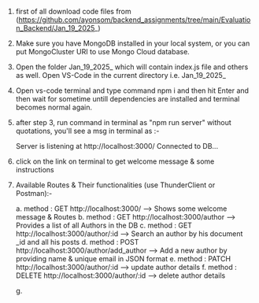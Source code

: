 1. first of all download code files from (https://github.com/ayonsom/backend_assignments/tree/main/Evaluation_Backend/Jan_19_2025_)

2. Make sure you have MongoDB installed in your local system, or you can put MongoCluster URI to use Mongo Cloud database.
 
3. Open the folder Jan_19_2025_ which will contain index.js file and others as well. Open VS-Code in the current directory i.e. Jan_19_2025_

4. Open vs-code terminal and type command npm i and then hit Enter and then wait for sometime untill dependencies are installed and terminal becomes normal again.

5. after step 3, run command in terminal as "npm run server" without quotations, you'll see a msg in terminal as :-

    Server is listening at http://localhost:3000/
    Connected to DB...

6. click on the link on terminal to get welcome message & some instructions

7. Available Routes & Their functionalities (use ThunderClient or Postman):-

    a. method : GET  http://localhost:3000/ --> Shows some welcome message & Routes
    b. method : GET  http://localhost:3000/author --> Provides a list of all Authors in the DB
    c. method : GET  http://localhost:3000/author/:id --> Search an author by his document _id and all his posts
    d. method : POST  http://localhost:3000/author/add_author --> Add a new author by providing name & unique email in JSON format
    e. method : PATCH  http://localhost:3000/author/:id --> update author details
    f. method : DELETE  http://localhost:3000/author/:id --> delete author details

    g. 